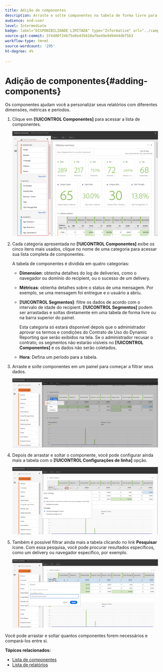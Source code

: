 ```yaml
---
title: Adição de componentes
description: Arraste e solte componentes na tabela de forma livre para começar a filtrar os dados e criar o relatório.
audience: end-user
level: Intermediate
badge: label="DISPONIBILIDADE LIMITADA" type="Informative" url="../campaign-standard-migration-home.md" tooltip="Restrito a usuários migrados do Campaign Standard"
source-git-commit: 3f4400f24b75e8e435610afbe49e9d9444dbf563
workflow-type: tm+mt
source-wordcount: '295'
ht-degree: 4%

---
```


# Adição de componentes{#adding-components}

Os componentes ajudam você a personalizar seus relatórios com diferentes dimensões, métricas e períodos.

1. Clique em **[!UICONTROL Componentes]** para acessar a lista de componentes.

   ![](assets/dynamic_report_components.png)

1. Cada categoria apresentada no **[!UICONTROL Componentes]** exibe os cinco itens mais usados, clique no nome de uma categoria para acessar sua lista completa de componentes.

   A tabela de componentes é dividida em quatro categorias:

   * **Dimension**: obtenha detalhes do log de deliveries, como o navegador ou domínio do recipient, ou o sucesso de um delivery.
   * **Métricas**: obtenha detalhes sobre o status de uma mensagem. Por exemplo, se uma mensagem foi entregue e o usuário a abriu.
   * **[!UICONTROL Segmentos]**: filtre os dados de acordo com o intervalo de idade do recipient. **[!UICONTROL Segmentos]** podem ser arrastadas e soltas diretamente em uma tabela de forma livre ou na barra superior do painel.

     Esta categoria só estará disponível depois que o administrador aprovar os termos e condições do Contrato de Uso do Dynamic Reporting que serão exibidos na tela. Se o administrador recusar o contrato, os segmentos não estarão visíveis no **[!UICONTROL Componentes]** e os dados não serão coletados.

   * **Hora**: Defina um período para a tabela.

1. Arraste e solte componentes em um painel para começar a filtrar seus dados.

   ![](assets/dynamic_report_components_2.png)

1. Depois de arrastar e soltar o componente, você pode configurar ainda mais a tabela com o **[!UICONTROL Configurações de linha]** opção.

   ![](assets/dynamic_report_components_3.png)

1. Também é possível filtrar ainda mais a tabela clicando no link **Pesquisar** ícone. Com essa pesquisa, você pode procurar resultados específicos, como um delivery ou navegador específico, por exemplo.

   ![](assets/dynamic_report_components_4.png)

Você pode arrastar e soltar quantos componentes forem necessários e compará-los entre si.

**Tópicos relacionados:**

* [Lista de componentes](list-of-components.md)
* [Lista de relatórios](defining-the-report-period.md)

